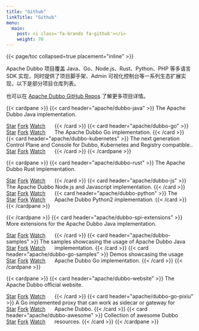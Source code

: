 ```yaml
---
title: "Github"
linkTitle: "Github"
menu:
  main:
    post: <i class='fa-brands fa-github'></i>
    weight: 70
---
```


<section id="github" class="row td-cover-block td-cover-block--height-sm js-td-cover td-overlay  -bg-primary">
</section>

<div class="container l-container--padded">

<div class="row">
{{< page/toc collapsed=true placement="inline" >}}
</div>

<div class="row">
<div class="col-12 col-lg-12">
<p class="my-4">
Apache Dubbo 项目覆盖 Java、Go、Node.js、Rust、Python、PHP 等多语言 SDK 实现，同时提供了项目脚手架、Admin 可视化控制台等一系列生态扩展实现，以下是部分项目仓库列表。

也可以在 [Apache Dubbo GitHub Repos](https://github.com/apache?q=dubbo&type=all&language=&sort=) 了解更多项目详情。
</p>

{{< cardpane >}}
  {{< card header="apache/dubbo-java" >}}
The Apache Dubbo Java implementation.
<div style="width:130px;float:left;" class="mr-5">
  <a class="github-button" href="https://github.com/apache/dubbo" data-icon="octicon-star" data-size="large" data-show-count="true" aria-label="Star apache/dubbo on GitHub">Star</a>
  <a class="github-button" href="https://github.com/apache/dubbo/fork" data-icon="octicon-repo-forked" data-size="large" data-show-count="true" aria-label="Fork apache/dubbo on GitHub">Fork</a>
  <a class="github-button" href="https://github.com/apache/dubbo/subscription" data-icon="octicon-eye" data-size="large" data-show-count="true" aria-label="Watch apache/dubbo on GitHub">Watch</a>
</div>
  {{< /card >}}
  {{< card header="apache/dubbo-go" >}}
The Apache Dubbo Go implementation.
<div style="width:130px;float:left;" class="mr-5">
  <a class="github-button" href="https://github.com/apache/dubbo-go" data-icon="octicon-star" data-size="large" data-show-count="true" aria-label="Star apache/dubbo-go on GitHub">Star</a>
  <a class="github-button" href="https://github.com/apache/dubbo-go/fork" data-icon="octicon-repo-forked" data-size="large" data-show-count="true" aria-label="Fork apache/dubbo-go on GitHub">Fork</a>
  <a class="github-button" href="https://github.com/apache/dubbo-go/subscription" data-icon="octicon-eye" data-size="large" data-show-count="true" aria-label="Watch apache/dubbo-go on GitHub">Watch</a>
</div>
  {{< /card >}}
  {{< card header="apache/dubbo-kubernetes" >}}
The next generation Control Plane and Console for Dubbo, Kubernetes and Registry compatible..
<div style="width:130px;float:left;" class="mr-5">
  <a class="github-button" href="https://github.com/apache/dubbo-kubernetes" data-icon="octicon-star" data-size="large" data-show-count="true" aria-label="Star apache/dubbo-kubernetes on GitHub">Star</a>
  <a class="github-button" href="https://github.com/apache/dubbo-kubernetes/fork" data-icon="octicon-repo-forked" data-size="large" data-show-count="true" aria-label="Fork apache/dubbo-kubernetes on GitHub">Fork</a>
  <a class="github-button" href="https://github.com/apache/dubbo-kubernetes/subscription" data-icon="octicon-eye" data-size="large" data-show-count="true" aria-label="Watch apache/dubbo-kubernetes on GitHub">Watch</a>
</div>
  {{< /card >}}
{{< /cardpane >}}

{{< cardpane >}}
  {{< card header="apache/dubbo-rust" >}}
The Apache Dubbo Rust implementation.
 <div style="width:130px;float:left;" class="mr-5">
     <a class="github-button" href="https://github.com/apache/dubbo-rust" data-icon="octicon-star" data-size="large" data-show-count="true" aria-label="Star apache/dubbo-rust on GitHub">Star</a>
     <a class="github-button" href="https://github.com/apache/dubbo-rust/fork" data-icon="octicon-repo-forked" data-size="large" data-show-count="true" aria-label="Fork apache/dubbo-rust on GitHub">Fork</a>
     <a class="github-button" href="https://github.com/apache/dubbo-rust/subscription" data-icon="octicon-eye" data-size="large" data-show-count="true" aria-label="Watch apache/dubbo-rust on GitHub">Watch</a>
 </div>
 {{< /card >}}
  {{< card header="apache/dubbo-js" >}}
The Apache Dubbo Node.js and Javascript implementation.
<div style="width:130px;float:left;" class="mr-5">
    <a class="github-button" href="https://github.com/apache/dubbo-js" data-icon="octicon-star" data-size="large" data-show-count="true" aria-label="Star apache/dubbo-js on GitHub">Star</a>
    <a class="github-button" href="https://github.com/apache/dubbo-js/fork" data-icon="octicon-repo-forked" data-size="large" data-show-count="true" aria-label="Fork apache/dubbo-js on GitHub">Fork</a>
    <a class="github-button" href="https://github.com/apache/dubbo-js/subscription" data-icon="octicon-eye" data-size="large" data-show-count="true" aria-label="Watch apache/dubbo-js on GitHub">Watch</a>
</div>
  {{< /card >}}
  {{< card header="apache/dubbo-python" >}}
The Apache Dubbo Python2 implementation.
<div style="width:130px;float:left;" class="mr-5">
  <a class="github-button" href="https://github.com/apache/dubbo-python" data-icon="octicon-star" data-size="large" data-show-count="true" aria-label="Star apache/dubbo-python on GitHub">Star</a>
  <a class="github-button" href="https://github.com/apache/dubbo-python/fork" data-icon="octicon-repo-forked" data-size="large" data-show-count="true" aria-label="Fork apache/dubbo-python on GitHub">Fork</a>
  <a class="github-button" href="https://github.com/apache/dubbo-python/subscription" data-icon="octicon-eye" data-size="large" data-show-count="true" aria-label="Watch apache/dubbo-python on GitHub">Watch</a>
</div>
  {{< /card >}}
{{< /cardpane >}}

{{< /cardpane >}}
  {{< card header="apache/dubbo-spi-extensions" >}}
More extensions for the Apache Dubbo Java implementation.
<div style="width:130px;float:left;" class="mr-5">
  <a class="github-button" href="https://github.com/apache/dubbo-spi-extensions" data-icon="octicon-star" data-size="large" data-show-count="true" aria-label="Star apache/dubbo-spi-extensions on GitHub">Star</a>
  <a class="github-button" href="https://github.com/apache/dubbo-spi-extensions/fork" data-icon="octicon-repo-forked" data-size="large" data-show-count="true" aria-label="Fork apache/dubbo-spi-extensions on GitHub">Fork</a>
  <a class="github-button" href="https://github.com/apache/dubbo-spi-extensions/subscription" data-icon="octicon-eye" data-size="large" data-show-count="true" aria-label="Watch apache/dubbo-spi-extensions on GitHub">Watch</a>
</div>
  {{< /card >}}
  {{< card header="apache/dubbo-samples" >}}
The samples showcasing the usage of Apache Dubbo Java implementation.
<div style="width:130px;float:left;" class="mr-5">
  <a class="github-button" href="https://github.com/apache/dubbo-samples" data-icon="octicon-star" data-size="large" data-show-count="true" aria-label="Star apache/dubbo-samples on GitHub">Star</a>
  <a class="github-button" href="https://github.com/apache/dubbo-samples/fork" data-icon="octicon-repo-forked" data-size="large" data-show-count="true" aria-label="Fork apache/dubbo-samples on GitHub">Fork</a>
  <a class="github-button" href="https://github.com/apache/dubbo-samples/subscription" data-icon="octicon-eye" data-size="large" data-show-count="true" aria-label="Watch apache/dubbo-samples on GitHub">Watch</a>
</div>
  {{< /card >}}
  {{< card header="apache/dubbo-go-samples" >}}
Demos showcasing the usage Apache Dubbo Go implementation.
<div style="width:130px;float:left;" class="mr-5">
  <a class="github-button" href="https://github.com/apache/dubbo-go-samples" data-icon="octicon-star" data-size="large" data-show-count="true" aria-label="Star apache/dubbo-go-samples on GitHub">Star</a>
  <a class="github-button" href="https://github.com/apache/dubbo-go-samples/fork" data-icon="octicon-repo-forked" data-size="large" data-show-count="true" aria-label="Fork apache/dubbo-go-samples on GitHub">Fork</a>
  <a class="github-button" href="https://github.com/apache/dubbo-go-samples/subscription" data-icon="octicon-eye" data-size="large" data-show-count="true" aria-label="Watch apache/dubbo-go-samples on GitHub">Watch</a>
</div>
  {{< /card >}}
{{< /cardpane >}}


{{< cardpane >}}
  {{< card header="apache/dubbo-website" >}}
The Apache Dubbo official website.
<div style="width:130px;float:left;" class="mr-5">
  <a class="github-button" href="https://github.com/apache/dubbo-website" data-icon="octicon-star" data-size="large" data-show-count="true" aria-label="Star apache/dubbo-website on GitHub">Star</a>
  <a class="github-button" href="https://github.com/apache/dubbo-website/fork" data-icon="octicon-repo-forked" data-size="large" data-show-count="true" aria-label="Fork apache/dubbo-website on GitHub">Fork</a>
  <a class="github-button" href="https://github.com/apache/dubbo-website/subscription" data-icon="octicon-eye" data-size="large" data-show-count="true" aria-label="Watch apache/dubbo-website on GitHub">Watch</a>
</div>
  {{< /card >}}
  {{< card header="apache/dubbo-go-pixiu" >}}
A Go implemented proxy that can work as sidecar or gateway for Apache Dubbo.
<div style="width:130px;float:left;" class="mr-5">
  <a class="github-button" href="https://github.com/apache/dubbo-go-pixiu" data-icon="octicon-star" data-size="large" data-show-count="true" aria-label="Star apache/dubbo-go-pixiu on GitHub">Star</a>
  <a class="github-button" href="https://github.com/apache/dubbo-go-pixiu/fork" data-icon="octicon-repo-forked" data-size="large" data-show-count="true" aria-label="Fork apache/dubbo-go-pixiu on GitHub">Fork</a>
  <a class="github-button" href="https://github.com/apache/dubbo-go-pixiu/subscription" data-icon="octicon-eye" data-size="large" data-show-count="true" aria-label="Watch apache/dubbo-go-pixiu on GitHub">Watch</a>
</div>
  {{< /card >}}
  {{< card header="apache/dubbo-awesome" >}}
Collection of awesome Dubbo resources.
<div style="width:130px;float:left;" class="mr-5">
  <a class="github-button" href="https://github.com/apache/dubbo-awesome" data-icon="octicon-star" data-size="large" data-show-count="true" aria-label="Star apache/dubbo-awesome on GitHub">Star</a>
  <a class="github-button" href="https://github.com/apache/dubbo-awesome/fork" data-icon="octicon-repo-forked" data-size="large" data-show-count="true" aria-label="Fork apache/dubbo-awesome on GitHub">Fork</a>
  <a class="github-button" href="https://github.com/apache/dubbo-awesome/subscription" data-icon="octicon-eye" data-size="large" data-show-count="true" aria-label="Watch apache/dubbo-awesome on GitHub">Watch</a>
</div>
  {{< /card >}}
{{< /cardpane >}}
</div>
</div>
</div>
